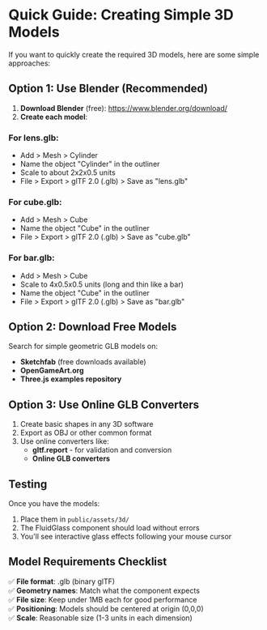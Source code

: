 # Quick Guide: Creating Simple 3D Models

If you want to quickly create the required 3D models, here are some simple approaches:

## Option 1: Use Blender (Recommended)

1. **Download Blender** (free): https://www.blender.org/download/
2. **Create each model**:

### For lens.glb:
- Add > Mesh > Cylinder
- Name the object "Cylinder" in the outliner
- Scale to about 2x2x0.5 units
- File > Export > glTF 2.0 (.glb) > Save as "lens.glb"

### For cube.glb:
- Add > Mesh > Cube  
- Name the object "Cube" in the outliner
- File > Export > glTF 2.0 (.glb) > Save as "cube.glb"

### For bar.glb:
- Add > Mesh > Cube
- Scale to 4x0.5x0.5 units (long and thin like a bar)
- Name the object "Cube" in the outliner  
- File > Export > glTF 2.0 (.glb) > Save as "bar.glb"

## Option 2: Download Free Models

Search for simple geometric GLB models on:
- **Sketchfab** (free downloads available)
- **OpenGameArt.org**  
- **Three.js examples repository**

## Option 3: Use Online GLB Converters

1. Create basic shapes in any 3D software
2. Export as OBJ or other common format
3. Use online converters like:
   - **gltf.report** - for validation and conversion
   - **Online GLB converters**

## Testing

Once you have the models:
1. Place them in `public/assets/3d/`
2. The FluidGlass component should load without errors
3. You'll see interactive glass effects following your mouse cursor

## Model Requirements Checklist

✅ **File format**: .glb (binary glTF)  
✅ **Geometry names**: Match what the component expects  
✅ **File size**: Keep under 1MB each for good performance  
✅ **Positioning**: Models should be centered at origin (0,0,0)  
✅ **Scale**: Reasonable size (1-3 units in each dimension)  


